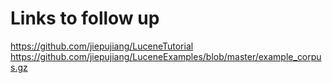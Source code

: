 # Links to follow up

https://github.com/jiepujiang/LuceneTutorial
https://github.com/jiepujiang/LuceneExamples/blob/master/example_corpus.gz
